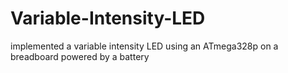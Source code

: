 # Variable-Intensity-LED
implemented a variable intensity LED using an ATmega328p on a breadboard powered by a battery
